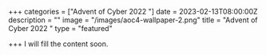 +++
categories = ["Advent of Cyber 2022  "]
date = 2023-02-13T08:00:00Z
description = ""
image = "/images/aoc4-wallpaper-2.png"
title = "Advent of Cyber 2022  "
type = "featured"

+++
I will fill the content soon.
